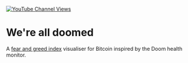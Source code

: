 [![YouTube Channel Views](https://img.shields.io/youtube/channel/views/UCz5BOU9J9pB_O0B8-rDjCWQ?label=YouTube&style=social)](https://www.youtube.com/channel/UCz5BOU9J9pB_O0B8-rDjCWQ)

# We're all doomed
A  [fear and greed index](https://alternative.me/crypto/fear-and-greed-index/visualiser) visualiser for Bitcoin inspired by the Doom health monitor.


